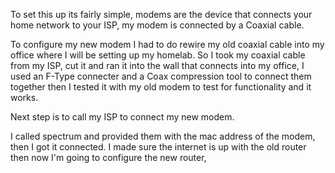 
To set this up its fairly simple, modems are the device that connects your home network to your ISP, my modem is connected by a Coaxial cable. 

To configure my new modem I had to do rewire my old coaxial cable into my office where I will be setting up my homelab. So I took my coaxial cable from my ISP, cut it and ran it into the wall that connects into my office, I used an F-Type connecter and a Coax compression tool to connect them together then I tested it with my old modem to test for functionality and it works.

Next step is to call my ISP to connect my new modem. 

I called spectrum and provided them with the mac address of the modem, then I got it connected. I made sure the internet is up with the old router then now I'm going to configure the new router,
